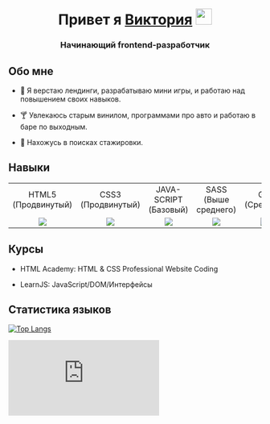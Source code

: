 <h1 align="center">Привет я <a href="https://viktoria-w.github.io/portfolio/" target="_blank">Виктория</a> 
<img src="https://github.com/blackcater/blackcater/raw/main/images/Hi.gif" height="32"/></h1>
<h3 align="center">Начинающий frontend-разработчик</h3>
<h2>Обо мне</h2>

* :scroll: Я верстаю лендинги, разрабатываю мини игры, и работаю над повышением своих навыков.

* :cocktail: Увлекаюсь cтарым винилом, программами про авто и работаю в баре по выходным.

* :minidisc: Нахожусь в поисках стажировки.


<h2>Навыки</h2>

<table align="center">
	<tbody align="center">
		<tr>
			<td>HTML5<br>(Продвинутый)</td>
			<td>CSS3<br>(Продвинутый)</td>
      <td>JAVA-SCRIPT<br>(Базовый)</td>
			<td>SASS<br>(Выше среднего)</td>
			<td>GIT<br>(Средний)</td>
      <td>GULP<br>(Базовый)</td>
		</tr>
		<tr>
			<td ><img src="https://img.shields.io/badge/html5-%23E34F26.svg?style=for-the-badge&logo=html5&logoColor=white"/> </td>
			<td><img src="https://img.shields.io/badge/css3-%231572B6.svg?style=for-the-badge&logo=css3&logoColor=white"/></td>
      <td><img src="https://img.shields.io/badge/javascript-%23323330.svg?style=for-the-badge&logo=javascript&logoColor=%23F7DF1E"/></td>
			<td><img src="https://img.shields.io/badge/SASS-hotpink.svg?style=for-the-badge&logo=SASS&logoColor=white"/></td>
			<td><img src="https://img.shields.io/badge/git-%23F05033.svg?style=for-the-badge&logo=git&logoColor=white"/></td>
      <td><img src="https://img.shields.io/badge/GULP-%23CF4647.svg?style=for-the-badge&logo=gulp&logoColor=white"/></td>
		</tr>
	</tbody>
</table>


<h2>Курсы</h2>

* HTML Academy: HTML & CSS Professional Website Coding

* LearnJS: JavaScript/DOM/Интерфейсы


<h2>Статистика языков</h2>

[![Top Langs](https://github-readme-stats.vercel.app/api/top-langs/?username=Viktoria-W)](https://github.com/anuraghazra/github-readme-stats)


[![Readme Card](https://github.com/Viktoria-W/vinil/blob/master/README.md)](https://github.com/Viktoria-W/vinil)
